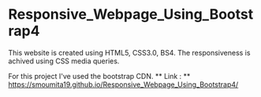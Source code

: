# Responsive_Webpage_Using_Bootstrap4
This website is created using HTML5, CSS3.0, BS4. The responsiveness is achived using CSS media queries.

For this project I've used the bootstrap CDN.
** Link : ** <https://smoumita19.github.io/Responsive_Webpage_Using_Bootstrap4/>
